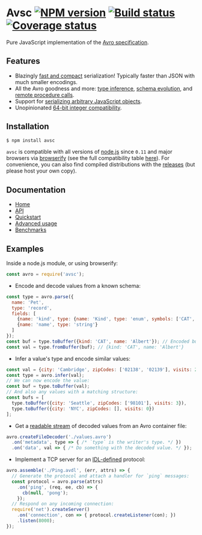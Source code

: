 # Avsc [![NPM version](https://img.shields.io/npm/v/avsc.svg)](https://www.npmjs.com/package/avsc) [![Build status](https://travis-ci.org/mtth/avsc.svg?branch=master)](https://travis-ci.org/mtth/avsc) [![Coverage status](https://coveralls.io/repos/mtth/avsc/badge.svg?branch=master&service=github)](https://coveralls.io/github/mtth/avsc?branch=master)

Pure JavaScript implementation of the [Avro
specification](https://avro.apache.org/docs/current/spec.html).


## Features

+ Blazingly [fast and compact][benchmarks] serialization! Typically faster than
  JSON with much smaller encodings.
+ All the Avro goodness and more: [type inference][type-inference], [schema
  evolution][schema-evolution], and [remote procedure calls][rpc].
+ Support for [serializing arbitrary JavaScript objects][logical-types].
+ Unopinionated [64-bit integer compatibility][custom-long].


## Installation

```bash
$ npm install avsc
```

`avsc` is compatible with all versions of [node.js][] since `0.11` and major
browsers via [browserify][] (see the full compatibility table
[here][browser-support]). For convenience, you can also find compiled
distributions with the [releases][] (but please host your own copy).


## Documentation

+ [Home][home]
+ [API](https://github.com/mtth/avsc/wiki/API)
+ [Quickstart](https://github.com/mtth/avsc/wiki/Quickstart)
+ [Advanced usage](https://github.com/mtth/avsc/wiki/Advanced-usage)
+ [Benchmarks][benchmarks]


## Examples

Inside a node.js module, or using browserify:

```javascript
const avro = require('avsc');
```

+ Encode and decode values from a known schema:

```javascript
const type = avro.parse({
  name: 'Pet',
  type: 'record',
  fields: [
    {name: 'kind', type: {name: 'Kind', type: 'enum', symbols: ['CAT', 'DOG']}},
    {name: 'name', type: 'string'}
  ]
});
const buf = type.toBuffer({kind: 'CAT', name: 'Albert'}); // Encoded buffer.
const val = type.fromBuffer(buf); // {kind: 'CAT', name: 'Albert'}
```

+ Infer a value's type and encode similar values:

```javascript
const val = {city: 'Cambridge', zipCodes: ['02138', '02139'], visits: 2};
const type = avro.infer(val);
// We can now encode the value:
const buf = type.toBuffer(val);
// And also any values with a matching structure:
const bufs = [
  type.toBuffer({city: 'Seattle', zipCodes: ['98101'], visits: 3}),
  type.toBuffer({city: 'NYC', zipCodes: [], visits: 0})
];
```

+ Get a [readable stream][readable-stream] of decoded values from an Avro
  container file:

```javascript
avro.createFileDecoder('./values.avro')
  .on('metadata', type => { /* `type` is the writer's type. */ })
  .on('data', val => { /* Do something with the decoded value. */ });
```

+ Implement a TCP server for an [IDL-defined][idl] protocol:

```javascript
avro.assemble('./Ping.avdl', (err, attrs) => {
  // Generate the protocol and attach a handler for `ping` messages:
  const protocol = avro.parse(attrs)
    .on('ping', (req, ee, cb) => {
      cb(null, 'pong');
    });
  // Respond on any incoming connection:
  require('net').createServer()
    .on('connection', con => { protocol.createListener(con); })
    .listen(8000);
});
```

[node.js]: https://nodejs.org/en/
[benchmarks]: https://github.com/mtth/avsc/wiki/Benchmarks
[type-inference]: https://github.com/mtth/avsc/wiki/Advanced-usage#type-inference
[schema-evolution]: https://github.com/mtth/avsc/wiki/Advanced-usage#schema-evolution
[logical-types]: https://github.com/mtth/avsc/wiki/Advanced-usage#logical-types
[custom-long]: https://github.com/mtth/avsc/wiki/Advanced-usage#custom-long-types
[readable-stream]: https://nodejs.org/api/stream.html#stream_class_stream_readable
[browserify]: http://browserify.org/
[browser-support]: https://github.com/mtth/avsc/wiki#browser-support
[home]: https://github.com/mtth/avsc/wiki
[rpc]: https://github.com/mtth/avsc/wiki/Advanced-usage#remote-procedure-calls
[releases]: https://github.com/mtth/avsc/releases
[idl]: https://avro.apache.org/docs/current/idl.html
